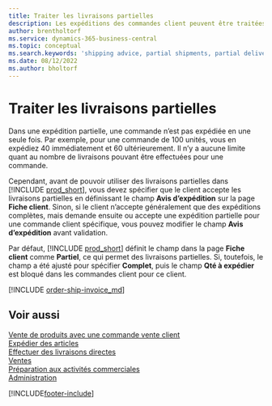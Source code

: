 ```yaml
---
title: Traiter les livraisons partielles
description: Les expéditions des commandes client peuvent être traitées dans Business Central avec des expéditions partielles à l’aide des champs Avis d’expédition et Quantité à expédier.
author: brentholtorf
ms.service: dynamics-365-business-central
ms.topic: conceptual
ms.search.keywords: 'shipping advice, partial shipments, partial deliveries, trade, customer sales order'
ms.date: 08/12/2022
ms.author: bholtorf
---
```

# <a name="process-partial-shipments"></a>Traiter les livraisons partielles

Dans une expédition partielle, une commande n’est pas expédiée en une seule fois. Par exemple, pour une commande de 100 unités, vous en expédiez 40 immédiatement et 60 ultérieurement. Il n’y a aucune limite quant au nombre de livraisons pouvant être effectuées pour une commande.

Cependant, avant de pouvoir utiliser des livraisons partielles dans [!INCLUDE [prod_short](includes/prod_short.md)], vous devez spécifier que le client accepte les livraisons partielles en définissant le champ **Avis d’expédition** sur la page **Fiche client**. Sinon, si le client n’accepte généralement que des expéditions complètes, mais demande ensuite ou accepte une expédition partielle pour une commande client spécifique, vous pouvez modifier le champ **Avis d’expédition** avant validation.

Par défaut, [!INCLUDE [prod_short](includes/prod_short.md)] définit le champ dans la page **Fiche client** comme **Partiel**, ce qui permet des livraisons partielles. Si, toutefois, le champ a été ajusté pour spécifier **Complet**, puis le champ **Qté à expédier** est bloqué dans les commandes client pour ce client.

[!INCLUDE [order-ship-invoice_md](includes/order-ship-invoice.md)]

## <a name="see-also"></a>Voir aussi

[Vente de produits avec une commande vente client](sales-how-sell-products.md)  
[Expédier des articles](warehouse-how-ship-items.md)  
[Effectuer des livraisons directes](sales-how-drop-shipment.md)  
[Ventes](sales-manage-sales.md)  
[Préparation aux activités commerciales](ui-get-ready-business.md)  
[Administration](admin-setup-and-administration.md)  

[!INCLUDE[footer-include](includes/footer-banner.md)]

